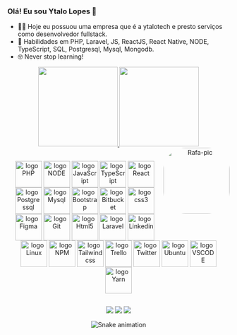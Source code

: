 <link rel="stylesheet" href="https://cdn.jsdelivr.net/gh/devicons/devicon@v2.15.1/devicon.min.css">

### Olá! Eu sou Ytalo Lopes 👋

- 👨‍💻 Hoje eu possuou uma empresa que é a ytalotech e presto serviços como desenvolvedor fullstack.
- 🚀 Habilidades em PHP, Laravel, JS, ReactJS, React Native, NODE, TypeScript, SQL, Postgresql, Mysql, Mongodb.
- 🤓 Never stop learning!

<div align="center">
  <a href="https://github.com/ytalotech">
    <img height="180em" src="https://github-readme-stats.vercel.app/api?username=ytalotech&show_icons=true&theme=dracula&include_all_commits=true&count_private=true"/>
    <img height="180em" src="https://github-readme-stats.vercel.app/api/top-langs/?username=ytalotech&layout=compact&langs_count=7&theme=dracula"/>
  </a>
  <img align="right" alt="Rafa-pic" height="150" style="border-radius:50px;" src="https://avatars.githubusercontent.com/u/54129629?v=4">
</div>

##

<div align="center">
  <img align="center" alt="logo PHP" height="60" width="60" src="https://cdn.jsdelivr.net/gh/devicons/devicon/icons/php/php-plain.svg" />
  <img align="center" alt="logo NODE" height="60" width="60" src="https://cdn.jsdelivr.net/gh/devicons/devicon/icons/nodejs/nodejs-plain-wordmark.svg" />
  <img align="center" alt="logo JavaScript" height="60" width="60" src="https://cdn.jsdelivr.net/gh/devicons/devicon/icons/javascript/javascript-plain.svg" />
  <img align="center" alt="logo TypeScript" height="60" width="60" src="https://cdn.jsdelivr.net/gh/devicons/devicon/icons/typescript/typescript-plain.svg" />
  <img align="center" alt="logo React" height="60" width="60" src="https://cdn.jsdelivr.net/gh/devicons/devicon/icons/react/react-original-wordmark.svg" />
  <img align="center" alt="logo Postgressql" height="60" width="60" src="https://cdn.jsdelivr.net/gh/devicons/devicon/icons/postgresql/postgresql-plain-wordmark.svg" />
  <img align="center" alt="logo Mysql" height="60" width="60" src="https://cdn.jsdelivr.net/gh/devicons/devicon/icons/mysql/mysql-plain-wordmark.svg" />
  <img align="center" alt="logo Bootstrap" height="60" width="60" src="https://cdn.jsdelivr.net/gh/devicons/devicon/icons/bootstrap/bootstrap-plain-wordmark.svg" />
  <img align="center" alt="logo Bitbucket" height="60" width="60" src="https://cdn.jsdelivr.net/gh/devicons/devicon/icons/bitbucket/bitbucket-original-wordmark.svg" />
  <img align="center" alt="logo css3" height="60" width="60" src="https://cdn.jsdelivr.net/gh/devicons/devicon/icons/css3/css3-plain-wordmark.svg" />
  <img align="center" alt="logo Figma" height="60" width="60" src="https://cdn.jsdelivr.net/gh/devicons/devicon/icons/figma/figma-original.svg" />
  <img align="center" alt="logo Git" height="60" width="60" src="https://cdn.jsdelivr.net/gh/devicons/devicon/icons/git/git-original.svg" />
  <img align="center" alt="logo Html5" height="60" width="60" src="https://cdn.jsdelivr.net/gh/devicons/devicon/icons/html5/html5-plain-wordmark.svg" />
  <img align="center" alt="logo Laravel" height="60" width="60" src="https://cdn.jsdelivr.net/gh/devicons/devicon/icons/laravel/laravel-plain-wordmark.svg" />
  <img align="center" alt="logo Linkedin" height="60" width="60" src="https://cdn.jsdelivr.net/gh/devicons/devicon/icons/linkedin/linkedin-original.svg" />
  <img align="center" alt="logo Linux" height="60" width="60" src="https://cdn.jsdelivr.net/gh/devicons/devicon/icons/linux/linux-original.svg" />
  <img align="center" alt="logo NPM" height="60" width="60" src="https://cdn.jsdelivr.net/gh/devicons/devicon/icons/npm/npm-original-wordmark.svg" />
  <img align="center" alt="logo Tailwindcss" height="60" width="60" src="https://cdn.jsdelivr.net/gh/devicons/devicon/icons/tailwindcss/tailwindcss-original-wordmark.svg" />
  <img align="center" alt="logo Trello" height="60" width="60" src="https://cdn.jsdelivr.net/gh/devicons/devicon/icons/trello/trello-plain-wordmark.svg" />
  <img align="center" alt="logo Twitter" height="60" width="60" src="https://cdn.jsdelivr.net/gh/devicons/devicon/icons/twitter/twitter-original.svg" />
  <img align="center" alt="logo Ubuntu" height="60" width="60" src="https://cdn.jsdelivr.net/gh/devicons/devicon/icons/ubuntu/ubuntu-plain-wordmark.svg" />
  <img align="center" alt="logo VSCODE" height="60" width="60" src="https://cdn.jsdelivr.net/gh/devicons/devicon/icons/vscode/vscode-original.svg" />
  <img align="center" alt="logo Yarn" height="60" width="60" src="https://cdn.jsdelivr.net/gh/devicons/devicon/icons/yarn/yarn-original-wordmark.svg" />
</div>

##

<div align="center">
  <a href="https://instagram.com/ytalolopes" target="_blank"><img src="https://img.shields.io/badge/-Instagram-%23E4405F?style=for-the-badge&logo=instagram&logoColor=white" target="_blank"></a>
  <a href = "mailto:lopessoftec@gmail.com"><img src="https://img.shields.io/badge/-Gmail-%23333?style=for-the-badge&logo=gmail&logoColor=white" target="_blank"></a>
  <a href="https://www.linkedin.com/in/ytalolopes/" target="_blank"><img src="https://img.shields.io/badge/-LinkedIn-%230077B5?style=for-the-badge&logo=linkedin&logoColor=white" target="_blank"></a> 
 
  ![Snake animation](https://github.com/ytalotech/ytalotech/blob/output/github-contribution-grid-snake.svg)
 
</div>
